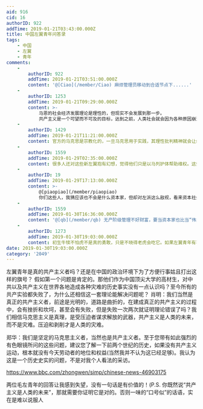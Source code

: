 ```yaml
---
aid: 916
cid: 16
authorID: 922
addTime: 2019-01-21T03:43:00.000Z
title: 中国左翼青年问答录
tags:
    - 中国
    - 左翼
    - 青年
comments:
    -
        authorID: 922
        addTime: 2019-01-21T03:51:00.000Z
        content: '@[Ciao](/member/Ciao) 麻烦管理员移动到合适节点下......'
    -
        authorID: 1253
        addTime: 2019-01-21T09:29:00.000Z
        content: >-
            马恩的社会经济发展理论是理性的，但现实不会发展到那一步。
            共产主义是一个可望而不可及的目标，达到之前，人类社会就会因为各种原因崩溃或倒退。
    -
        authorID: 1429
        addTime: 2019-01-21T11:21:00.000Z
        content: 官方的马克思是宗教化的，一旦马克思用于实践，其理性批判精神就会让统治者十分恐惧
    -
        authorID: 1559
        addTime: 2019-01-29T02:35:00.000Z
        content: 很多人还对这些新左翼抱有幻想，觉得他们只是以马列护体帮助维权。这些人掌权之后就跟斯大林毛泽东差不多。
    -
        authorID: 19
        addTime: 2019-01-29T17:13:00.000Z
        content: >-
            @[piaopiao](/member/piaopiao)
            你们这些人，我猜应该也不会是什么资本家，但却对左派这么敌视，看来资本社会的洗脑技术更高明呀。。。:D
    -
        authorID: 1559
        addTime: 2019-01-30T16:36:00.000Z
        content: '@[qb](/member/qb) 无产阶级管理不好财富，要当资本家也比当“伟大的无产阶级”容易。'
    -
        authorID: 1273
        addTime: 2019-01-30T19:03:00.000Z
        content: 初生牛犊不怕虎不是真的勇敢，只是不晓得老虎会吃它。如果左翼青年有不怕杀头的勇气，我才真的怕他们。
date: 2019-01-30T19:03:00.000Z
category: '2049'
---
```


左翼青年是真的共产主义者吗？还是在中国的政治环境下为了方便行事姑且打出这样的旗号？ 假如第一个问题是肯定的。那他们作为中国顶尖大学的高材生，对中共以及共产主义在世界各地造成各种灾难的历史事实没有一点认识吗？至今所有的共产实验都失败了，为什么还相信这一套理论能解决问题呢？ 肖明：我们当然是真正的共产主义者，前途是光明的，道路是曲折的，在建成真正的共产主义的过程中，会有挫折和坎坷，甚至会有失败，但是失败一次两次就证明理论错误了吗？我们相信马克思主义是真理，是受压迫者谋求解放的武器，共产主义是人类的未来，而不是灾难。压迫和剥削才是人类的灾难。

郑华：我们是坚定的马克思主义者，当然也是共产主义者。至于您带有如此强烈的有色眼镜所问的这些问题，建议您了解一下前两个世纪的历史，如果没有共产主义运动，根本就没有今天劳动者的地位和权益(当然我并不认为这已经足够)。我认为这是一个历史史实的问题，不是对我个人看法的采访。

https://www.bbc.com/zhongwen/simp/chinese-news-46903175

两位毛左青年的回答让我感到失望，没有一句话是有价值的！(P.S. 你既然说“共产主义是人类的未来”，那就需要你证明它是对的。否则一味的“口号似”的话语，实在是难以说服人
